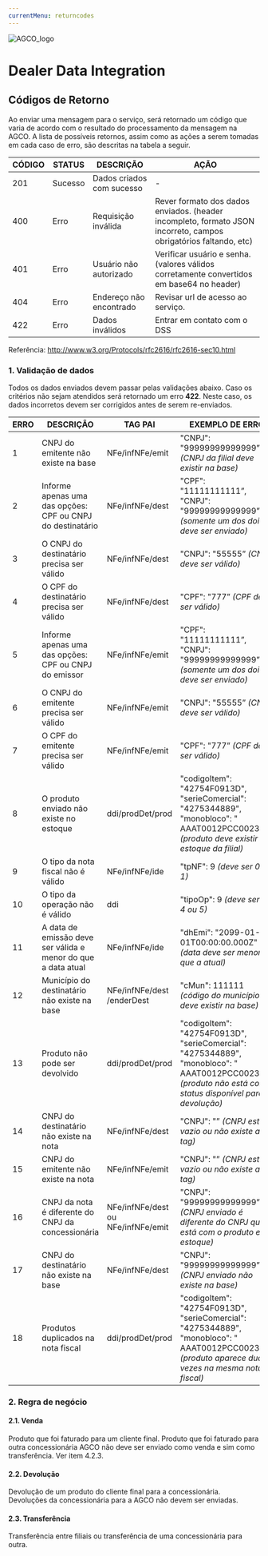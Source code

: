 ```yaml
---
currentMenu: returncodes
---
```


![AGCO_logo](http://www.agco.com.br/content/agcocorp/pt_BR/_jcr_content/footermainparsys/footer/footerlogoimage.img.png/1485893878104.png)
# Dealer Data Integration
## Códigos de Retorno

Ao enviar uma mensagem para o serviço, será retornado um código que varia de acordo com o resultado do processamento da mensagem na AGCO. A lista de possíveis retornos, assim como as ações a serem tomadas em cada caso de erro, são descritas na tabela a seguir.

|CÓDIGO | STATUS |DESCRIÇÃO                  |AÇÃO|
|-------|--------|---------------------------|----|
| 201   | Sucesso| Dados criados com sucesso | \- |
| 400   | Erro   | Requisição inválida       | Rever formato dos dados enviados. (header incompleto, formato JSON incorreto, campos obrigatórios faltando, etc)|
| 401   | Erro   | Usuário não autorizado    | Verificar usuário e senha. (valores válidos corretamente convertidos em base64 no header) |
| 404   | Erro   | Endereço não encontrado   | Revisar url de acesso ao serviço. |
| 422   | Erro   | Dados inválidos           | Entrar em contato com o DSS       |

Referência: http://www.w3.org/Protocols/rfc2616/rfc2616-sec10.html

### 1. Validação de dados
Todos os dados enviados devem passar pelas validações abaixo. Caso os critérios não sejam atendidos será retornado um erro **422**.
Neste caso, os dados incorretos devem ser corrigidos antes de serem re-enviados.

| ERRO | DESCRIÇÃO | TAG PAI | EXEMPLO DE ERRO |
| -----| --------- | ------- | --------------- |
| 1 | CNPJ do emitente não existe na base | NFe/infNFe/emit | "CNPJ": "99999999999999” *(CNPJ da filial deve existir na base)* |
| 2 | Informe apenas uma das opções: CPF ou CNPJ do destinatário | NFe/infNFe/dest | "CPF": "11111111111”, "CNPJ": "99999999999999” *(somente um dos dois deve ser enviado)*|
| 3 | O CNPJ do destinatário precisa ser válido | NFe/infNFe/dest | "CNPJ": "55555” *(CNPJ deve ser válido)*|
| 4 | O CPF do destinatário precisa ser válido | NFe/infNFe/dest | "CPF": "777” *(CPF deve ser válido)* |
| 5 | Informe apenas uma das opções: CPF ou CNPJ do emissor | NFe/infNFe/emit | "CPF": "11111111111”, "CNPJ": "99999999999999” *(somente um dos dois deve ser enviado)* |
| 6 | O CNPJ do emitente precisa ser válido | NFe/infNFe/emit | "CNPJ": "55555” *(CNPJ deve ser válido)* |
| 7 | O CPF do emitente precisa ser válido | NFe/infNFe/emit | "CPF": "777” *(CPF deve ser válido)*|
| 8 | O produto enviado não existe no estoque | ddi/prodDet/prod | "codigoItem": "42754F0913D", "serieComercial": "4275344889", "monobloco": " AAAT0012PCC002382" *(produto deve existir no estoque da filial)* |
| 9 | O tipo da nota fiscal não é válido | NFe/infNFe/ide | "tpNF": 9 *(deve ser 0 ou 1)* |
| 10 | O tipo da operação não é válido | ddi | "tipoOp": 9 *(deve ser 1, 4 ou 5)* |
| 11 | A data de emissão deve ser válida e menor do que a data atual | NFe/infNFe/ide | "dhEmi": "2099-01-01T00:00:00.000Z" *(data deve ser menor que a atual)* |
| 12 | Município do destinatário não existe na base | NFe/infNFe/dest /enderDest | "cMun": 111111 *(código do município deve existir na base)* |
| 13 | Produto não pode ser devolvido | ddi/prodDet/prod | "codigoItem": "42754F0913D", "serieComercial": "4275344889", "monobloco": " AAAT0012PCC002382" *(produto não está com status disponível para devolução)* |
| 14 | CNPJ do destinatário não existe na nota | NFe/infNFe/dest | "CNPJ": "” *(CNPJ está vazio ou não existe a tag)* |
| 15 | CNPJ do emitente não existe na nota | NFe/infNFe/emit | "CNPJ": "” *(CNPJ está vazio ou não existe a tag)* |
| 16 | CNPJ da nota é diferente do CNPJ da concessionária | NFe/infNFe/dest ou NFe/infNFe/emit | "CNPJ": "99999999999999” *(CNPJ enviado é diferente do CNPJ que está com o produto em estoque)* |
| 17 | CNPJ do destinatário não existe na base | NFe/infNFe/dest | "CNPJ": "99999999999999” *(CNPJ enviado não existe na base)* |
| 18 | Produtos duplicados na nota fiscal | ddi/prodDet/prod | "codigoItem": "42754F0913D", "serieComercial": "4275344889", "monobloco": " AAAT0012PCC002382" *(produto aparece duas vezes na mesma nota fiscal)* |

### 2. Regra de negócio
#### 2.1. Venda
Produto que foi faturado para um cliente final.
Produto que foi faturado para outra concessionária AGCO não deve ser enviado como venda e sim como transferência. Ver item 4.2.3.

#### 2.2. Devolução
Devolução de um produto do cliente final para a concessionária.
Devoluções da concessionária para a AGCO não devem ser enviadas.

#### 2.3. Transferência
Transferência entre filiais ou transferência de uma concessionária para outra.
















